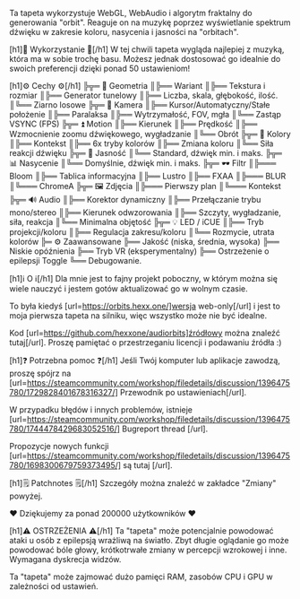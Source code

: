 Ta tapeta wykorzystuje WebGL, WebAudio i algorytm fraktalny do generowania "orbit". Reaguje on na muzykę poprzez wyświetlanie spektrum dźwięku w zakresie koloru, nasycenia i jasności na "orbitach".

[h1]🧬 Wykorzystanie 🧬[/h1]
W tej chwili tapeta wygląda najlepiej z muzyką, która ma w sobie trochę basu.
Możesz jednak dostosować go idealnie do swoich preferencji dzięki ponad 50 ustawieniom!

[h1]⚙️ Cechy ⚙️[/h1]
╠╦═ 📐 Geometria
║╠══ Wariant
║╠══ Tekstura i rozmiar
║╠══ Generator tunelowy
║╠══ Liczba, skala, głębokość, ilość.
║╚══ Ziarno losowe
╠╦═ 🎥 Kamera
║╠══ Kursor/Automatyczny/Stałe położenie
║╠══ Paralaksa
║╠══ Wytrzymałość, FOV, mgła
║╚══ Zastąp VSYNC (FPS)
╠╦═ ⏫ Motion
║╠══ Kierunek
║╠══ Prędkość
║╠══ Wzmocnienie zoomu dźwiękowego, wygładzanie
║╚══ Obrót
╠╦═ 🌈 Kolory
║╠══ Kontekst
║╠══ 6x tryby kolorów
║╠══ Zmiana koloru
║╚══ Siła reakcji dźwięku
╠╦═ 🔆 Jasność
║╚══ Standard, dźwięk min. i maks.
╠╦═ 📊 Nasycenie
║╚══ Domyślnie, dźwięk min. i maks.
╠╦═ 🕶 Filtr
║╠═══ Bloom
║╠══ Tablica informacyjna
║╠══ Lustro
║╠══ FXAA
║╠═══ BLUR
║╚═══ ChromeA
╠╦═ 🖼 Zdjęcia
║╠═══ Pierwszy plan
║╚═══ Kontekst
╠╦═ 🔊 Audio
║╠══ Korektor dynamiczny
║╠══ Przełączanie trybu mono/stereo
║╠══ Kierunek odwzorowania
║╠══ Szczyty, wygładzanie, siła, reakcja
║╚══ Minimalna objętość
╠╦═ 💡 LED / iCUE
║╠══ Tryb projekcji/koloru
║╠══ Regulacja zakresu/koloru
║╚══ Rozmycie, utrata kolorów
╠═ ⚙️ Zaawansowane
╠══ Jakość (niska, średnia, wysoka)
╠══ Niskie opóźnienia
╠══ Tryb VR (eksperymentalny)
╠══ Ostrzeżenie o epilepsji Toggle
╚══ Debugowanie.


[h1]ℹ️ O ℹ️[/h1]
Dla mnie jest to fajny projekt poboczny, w którym można się wiele nauczyć i jestem gotów aktualizować go w wolnym czasie. 

To była kiedyś [url=https://orbits.hexx.one/]wersja web-only[/url] i jest to moja pierwsza tapeta na silniku, więc wszystko może nie być idealne.

Kod [url=https://github.com/hexxone/audiorbits]źródłowy można znaleźć tutaj[/url]. Proszę pamiętać o przestrzeganiu licencji i podawaniu źródła :)


[h1]❓ Potrzebna pomoc ❓[/h1]
Jeśli Twój komputer lub aplikacje zawodzą, proszę spójrz na [url=https://steamcommunity.com/workshop/filedetails/discussion/1396475780/1729828401678316327/] Przewodnik po ustawieniach[/url].

W przypadku błędów i innych problemów, istnieje [url=https://steamcommunity.com/workshop/filedetails/discussion/1396475780/1744478429683052516/] Bugreport thread [/url].

Propozycje nowych funkcji [url=https://steamcommunity.com/workshop/filedetails/discussion/1396475780/1698300679759373495/] są tutaj [/url].


[h1]🗒 Patchnotes 🗒[/h1]
Szczegóły można znaleźć w zakładce "Zmiany" powyżej.


❤️ Dziękujemy za ponad 200000 użytkowników ❤️


[h1]⚠️ OSTRZEŻENIA ⚠️[/h1]
Ta "tapeta" może potencjalnie powodować ataki u osób z epilepsją wrażliwą na światło.
Zbyt długie oglądanie go może powodować bóle głowy, krótkotrwałe zmiany w percepcji wzrokowej i inne.
Wymagana dyskrecja widzów.

Ta "tapeta" może zajmować dużo pamięci RAM, zasobów CPU i GPU w zależności od ustawień.
